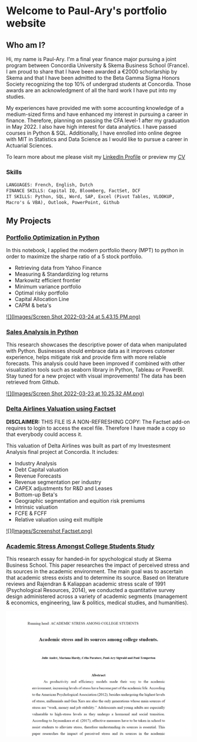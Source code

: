 # Welcome to Paul-Ary's portfolio website


## Who am I? 

Hi, my name is Paul-Ary. I'm a final year finance major pursuing a joint program between Concordia University & Skema Business School (France). I am proud to share that I have been awarded a €2000 schorlarship by Skema and that I have been admitted to the Beta Gamma Sigma Honors Society recognizing the top 10% of undergrad students at Concordia. Those awards are an acknowledgment of all the hard work I have put into my studies.

My experiences have provided me with some accounting knowledge of a medium-sized firms and have enhanced my interest in pursuing a career in finance. Therefore, planning on passing the CFA level-1 after my graduation in May 2022. I also have high interest for data analytics. I have passed courses in Python & SQL. Additionally, I have enrolled into online degree with MIT in Statistics and Data Science as I would like to pursue a career in Actuarial Sciences. 

To learn more about me please visit my [LinkedIn Profile](https://www.linkedin.com/in/paulary-sigwald/) or preview my [CV](https://github.com/PAS720/Paul-Ary_Portfolio/blob/main/Resume%20-%20Paul-ary-Sigwald.pdf)

### Skills
```
LANGUAGES: French, English, Dutch
FINANCE SKILLS: Capital IQ, Bloomberg, FactSet, DCF
IT SKILLS: Python, SQL, Word, SAP, Excel (Pivot Tables, VLOOKUP, Macro's & VBA), Outlook, PowerPoint, Github
```


## My Projects


### [Portfolio Optimization in Python](https://github.com/PAS720/Paul-Ary_Portfolio/blob/main/Projects/Portfolio%20Optimization%20Project.ipynb)
In this notebook, I applied the modern portfolio theory (MPT) to python in order to maximize the sharpe ratio of a 5 stock portfolio.
- Retrieving data from Yahoo Finance
- Measuring & Standardizing log returns
- Markowitz efficient frontier
- Minimum variance portfolio
- Optimal risky portfolio
- Capital Allocation Line
- CAPM & beta's

[![](Images/Screen Shot 2022-03-24 at 5.43.15 PM.png)](https://github.com/PAS720/Paul-Ary_Portfolio/blob/main/Projects/Portfolio%20Optimization%20Project.ipynb)
 
 
 
 
 

### [Sales Analysis in Python](https://github.com/PAS720/Paul-Ary_Portfolio/blob/main/SalesAnalysis.ipynb)
This research showcases the descriptive power of data when manipulated with Python. Businesses should embrace data as it improves cutomer experience, helps mitigate risk and provide firm with more reliable forecasts. This analysis could have been improved if combined with other visualization tools such as seaborn library in Python, Tableau or PowerBI. Stay tuned for a new project with visual improvements! The data has been retrieved from Github. 

[![](Images/Screen Shot 2022-03-23 at 10.25.32 AM.png)](https://github.com/PAS720/Paul-Ary_Portfolio/blob/main/SalesAnalysis.ipynb)
 
  
   
    
     
     
### [Delta Airlines Valuation using Factset](https://github.com/PAS720/Paul-Ary_Portfolio/blob/main/Projects/Delta%20Air%20Lines%20Analysis.xlsx)
**DISCLAIMER:** THIS FILE IS A NON-REFRESHING COPY: The Factset add-on requires to login to access the excel file. Therefore I have made a copy so that everybody could access it.

This valuation of Delta Airlines was built as part of my Investesment Analysis final project at Concordia. It includes:
- Industry Analysis
- Debt Capital valuation
- Revenue Forecasts
- Revenue segmentation per industry
- CAPEX adjustments for R&D and Leases
- Bottom-up Beta's
- Geographic segmentation and equition risk premiums
- Intrinsic valuation
- FCFE & FCFF
- Relative valuation using exit multiple

[![](Images/Screenshot Factset.png)](https://github.com/PAS720/Paul-Ary_Portfolio/blob/main/Projects/Delta%20Air%20Lines%20Analysis.xlsx)
 
  
   
    
     
      
      
### [Academic Stress Amongst College Students Study](https://github.com/PAS720/Paul-Ary_Portfolio/blob/main/Group%202%20-%20Stress%20among%20college%20students.pdf)
This research essay for handed-in for spychological study at Skema Business School. This paper researches the impact of perceived stress and its sources in the academic environment. The main goal was to ascertain that academic stress exists and to determine its source. Based on literature reviews and Rajendran & Kaliappan academic stress scale of 1991 (Psychological Resources, 2014), we conducted a quantitative survey design administered across a variety of academic segments (management & economics, engineering, law & politics, medical studies, and humanities).


[![](Images/Image_1.png)](https://github.com/PAS720/Paul-Ary_Portfolio/blob/main/Group%202%20-%20Stress%20among%20college%20students.pdf)
